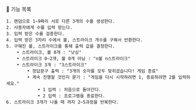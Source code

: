 🚀 기능 목록

    1. 랜덤으로 1~9짜리 서로 다른 3개의 수를 생성한다.
    2. 사용자에게 수를 입력 받는다.
    3. 입력 받은 수를 검증한다.
    4. 입력 받은 3자리 수에서 볼, 스트라이크 개수를 구해서 반환한다.
    5. 구해진 볼, 스트라이크를 통해 출력 값을 결정한다.
        • 스트라이크, 볼 0개 : "낫싱"
        • 스트라이크 0~2개, 볼 0개 아님 : "n볼 n스트라이크"
        • 스트라이크 3개 : "3스트라이크"
            • 정답문구 출력 : "3개의 숫자를 모두 맞히셨습니다! 게임 종료"
            • 계속 진행할 것인지 묻기 : "게임을 다시 시작하려면 1, 종료하려면 2를 입력하세요."
                • 1 입력 : 처음으로 돌아간다.
                • 2 입력 : 프로그램을 종료한다.
    6. 스트라이크 3개가 나올 때 까지 2~5과정을 반복한다.